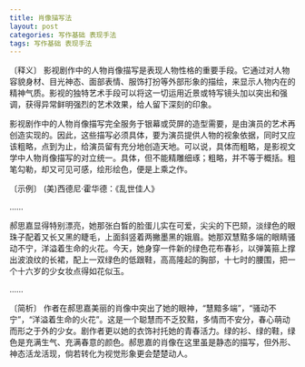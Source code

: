 ```yaml
---
title: 肖像描写法
layout: post
categories: 写作基础 表现手法
tags: 写作基础 表现手法
---
```


〔释义〕 影视剧作中的人物肖像描写是表现人物性格的重要手段。它通过对人物容貌身材、目光神态、面部表情、服饰打扮等外部形象的描绘，来显示人物内在的精神气质。影视的独特艺术手段可以将这一切运用近景或特写镜头加以突出和强调，获得异常鲜明强烈的艺术效果，给人留下深刻的印象。

影视剧作中的人物肖像描写完全服务于银幕或荧屏的造型需要，是由演员的艺术再创造实现的。因此，这些描写必须具体，要为演员提供人物的视象依据，同时又应该粗略，点到为止，给演员留有充分地创造天地。可以说，具体而粗略，是影视文学中人物肖像描写的对立统一。具体，但不能精雕细琢；粗略，并不等于概括。粗笔勾勒，却又可见可感，绘形绘色，便是上乘之作。

〔示例〕 (美)西德尼·霍华德：《乱世佳人》

……

郝思嘉显得特别漂亮，她那张白晳的脸蛋儿实在可爱，尖尖的下巴颏，淡绿色的眼珠子配着又长又黑的睫毛，上面斜竖着两撇墨黑的娥眉。她那双慧黠多端的眼睛骚动不宁，洋溢着生命的火花。今天，她身穿一件新的绿色花布春衫，以弹簧箍上撑出波浪纹的长裙，配上一双绿色的低跟鞋，高高隆起的胸部，十七时的腰围，把一个十六岁的少女妆点得如花似玉。

……

〔简析〕 作者在郝思嘉美丽的肖像中突出了她的眼神，“慧黯多端”，“骚动不宁”，“洋溢着生命的火花”。这是一个聪慧而不乏狡黠，多情而不安分，春心萌动而形之于外的少女。剧作者更以她的衣饰衬托她的青春活力。绿的衫、绿的鞋，绿色是充满生气、充满春意的颜色。郝思嘉的肖像在这里虽是静态的描写，但外形、神态活龙活现，倘若转化为视觉形象更会楚楚动人。 